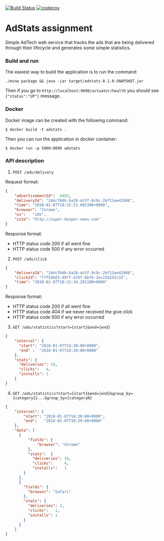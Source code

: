 [![Build Status](https://travis-ci.org/akhalikov/adstats-assignment.svg?branch=master)](https://travis-ci.org/akhalikov/adstats-assignment) [![codecov](https://codecov.io/gh/akhalikov/adstats-assignment/branch/master/graph/badge.svg)](https://codecov.io/gh/akhalikov/adstats-assignment)

# AdStats assignment

Simple AdTech web service that tracks the ads that are being delivered through their lifecycle 
and generates some simple statistics.

### Build and run

The easiest way to build the application is to run the command:

```
./mvnw package && java -jar target/adstats-0.1.0-SNAPSHOT.jar
```

Then if you go to `http://localhost:9090/actuator/health` you should see `{"status":"UP"}` message.

### Docker

Docker image can be created with the following command:

```
$ docker build -t adstats .
```

Then you can run the application in docker container:

```
$ docker run -p 5000:9090 adstats
```

### API description

1. `POST /ads/delivery`

Request	format:

```json
{
    "advertisementId":	4483,
    "deliveryId": "244cf0db-ba28-4c5f-8c9c-2bf11ee42988",
    "time": "2018-01-07T18:32:23.602300+0000",
    "browser": "Chrome",
    "os":	"iOS",
    "site":	"http://super-dooper-news.com"
}
```

Response format:

* HTTP status code 200 if all went fine
* HTTP status code 500 if any error occurred

2. `POST /ads/click`

```json
{
    "deliveryId": "244cf0db-ba28-4c5f-8c9c-2bf11ee42988",
    "clickId": "fff54b83-49ff-476f-8bfb-2ec22b252c32",
    "time":	"2018-01-07T18:32:34.201100+0000"
}
```

Response format:

* HTTP status code 200 if all went fine
* HTTP status code 404 if we never received the give click
* HTTP status code 500 if any error occurred

3. `GET	/ads/statistics?start={start}&end={end}`

```json
{
    "interval":	{
      "start": "2018-01-07T14:30:00+0000",
      "end"	:  "2018-01-07T18:20:00+0000"
    },
    "stats": {
      "deliveries": 10,
      "clicks":	  4,
      "installs": 1
    }
}
```

4. `GET	/ads/statistics?start={start}&end={end}&group_by={category1}...&group_by={categoryN}`

```json
{
    "interval":	{
        "start": "2018-01-07T14:30:00+0000",
        "end":	 "2018-01-07T18:20:00+0000"
    },
    "data":	[
      {
          "fields":	{
              "browser": "Chrome"
          },
          "stats":	{
            "deliveries": 10,
            "clicks":	  4,
            "installs":	  1
        }
      },
      {
        "fields": {
          "browser": "Safari"
        },
        "stats": {
          "deliveries":	2,
          "clicks":	  1,
          "installs": 1
        }
      }
    ]
}
```
